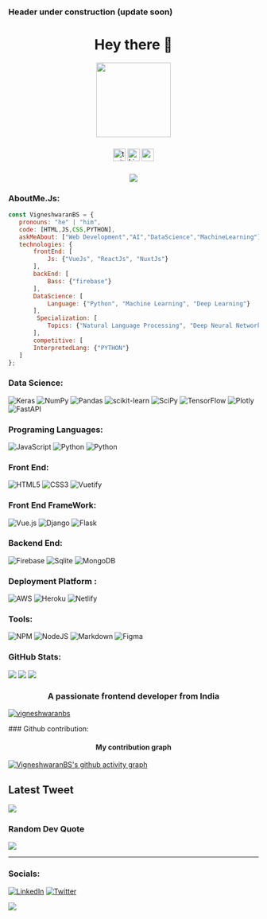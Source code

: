 ### Header under construction (update soon)
	  
<!-- <img width="55%" align="right" alt="Github" 
src="https://raw.githubusercontent.com/onimur/.github/master/.resources/git-header.svg" /> -->

<!-- ☞ 〔 ⚪️ 〕🎀 Pink is Sweet 🎀 | 🌹 Rose is red -->

<!-- ☞ 〔 🐵 〕 <a href="https://www.sonatech.ac.in/">![SCT](https://img.shields.io/badge/Student-%40SCT-blue)</a> -->
<!-- <a href="https://www.webilicious.in/">![Weblicious](https://img.shields.io/badge/Team-%40Webilicious-brightgreen)</a>  -->


<!-- ☞ 〔 🐼 〕FRONT END DEV AND ML ENGINNER

☞ 〔 🤾 〕21

☞ 〔  〕Ml simp

☞ 〔 👀 〕![](https://visitcount.itsvg.in/api?id=VigneshwaranBS&icon=2&color=1)

<br> -->

<h1 align="center">Hey there 👋 </h1>
<div align="center">
  <img height="150" src="https://camo.githubusercontent.com/62da68eb62b1e5f175f7d1f0191dd89a653d7908feb22d37d4a0ab07365d6791/68747470733a2f2f6d656469612e67697068792e636f6d2f6d656469612f4d3967624264396e6244724f5475314d71782f67697068792e676966"  />
</div>

###


<div align="center">
  <img src="https://img.shields.io/badge/Twitter-%231DA1F2.svg?logo=Twitter&logoColor=white)](https://twitter.com/https://twitter.com/VigneshwaranBs" height="25" alt="twitter logo"  />
  <img src="https://img.shields.io/badge/LinkedIn-%230077B5.svg?logo=linkedin&logoColor=white)](https://linkedin.com/in/https://www.linkedin.com/in/vigneshwaranbs/" height="25" alt="Linkedin logo"  />
  <img src="https://img.shields.io/badge/Vigneshwaran-%230077B5.svg?logo=url&logoColor=brightgreen)](https://vigneshwaranbs.com/in/https://www.vigneshwaranbs.com" height="25" alt="portfolio logo"  />
</div>

###

<div align="center">
  <img src="https://visitcount.itsvg.in/api?id=VigneshwaranBS&icon=2&color=1"  />
</div>


### AboutMe.Js:

```javascript
const VigneshwaranBS = {
   pronouns: "he" | "him",
   code: [HTML,JS,CSS,PYTHON],
   askMeAbout: ["Web Development","AI","DataScience","MachineLearning"],
   technologies: {
       frontEnd: [
           Js: {"VueJs", "ReactJs", "NuxtJs"}
       ],
       backEnd: [
           Bass: {"firebase"}
       ],
       DataScience: [
           Language: {"Python", "Machine Learning", "Deep Learning"}
       ],
        Specialization: [
           Topics: {"Natural Language Processing", "Deep Neural Networks"}
       ],
       competitive: [
	   InterpretedLang: {"PYTHON"}
   ]
};
```
### Data Science:
![Keras](https://img.shields.io/badge/Keras-%23D00000.svg?style=plastic&logo=Keras&logoColor=white) ![NumPy](https://img.shields.io/badge/numpy-%23013243.svg?style=plastic&logo=numpy&logoColor=white) ![Pandas](https://img.shields.io/badge/pandas-%23150458.svg?style=plastic&logo=pandas&logoColor=white) ![scikit-learn](https://img.shields.io/badge/scikit--learn-%23F7931E.svg?style=plastic&logo=scikit-learn&logoColor=white) ![SciPy](https://img.shields.io/badge/SciPy-%230C55A5.svg?style=plastic&logo=scipy&logoColor=%white) ![TensorFlow](https://img.shields.io/badge/TensorFlow-%23FF6F00.svg?style=plastic&logo=TensorFlow&logoColor=white) ![Plotly](https://img.shields.io/badge/Plotly-%233F4F75.svg?style=plastic&logo=plotly&logoColor=white) ![FastAPI](https://img.shields.io/badge/FastAPI-005571?style=plastic&logo=fastapi)
### Programing Languages:

![JavaScript](https://img.shields.io/badge/javascript-%23323330.svg?style=plastic&logo=javascript&logoColor=%23F7DF1E) ![Python](https://img.shields.io/badge/Python-FFD43B?style=plastic&logo=python&logoColor=blue) ![Python](https://img.shields.io/badge/Java%20-android-green)

### Front End:

![HTML5](https://img.shields.io/badge/html5-%23E34F26.svg?style=plastic&logo=html5&logoColor=white) ![CSS3](https://img.shields.io/badge/css3-%231572B6.svg?style=plastic&logo=css3&logoColor=white) ![Vuetify](https://img.shields.io/badge/Vuetify-1867C0?style=plastic&logo=vuetify&logoColor=AEDDFF)
<!-- 	  ![MUI](https://img.shields.io/badge/MUI-%230081CB.svg?style=plastic&logo=mui&logoColor=white) -->
### Front End FrameWork:

![Vue.js](https://img.shields.io/badge/vuejs-%2335495e.svg?style=plastic&logo=vuedotjs&logoColor=%234FC08D) ![Django](https://img.shields.io/badge/django-%23092E20.svg?style=plastic&logo=django&logoColor=white) ![Flask](https://img.shields.io/badge/flask-%23000.svg?style=plastic&logo=flask&logoColor=white)


### Backend End:

![Firebase](https://img.shields.io/badge/firebase-%23039BE5.svg?style=plastic&logo=firebase) ![Sqlite](https://img.shields.io/badge/MySQL-005C84?style=plastic&logo=mysql&logoColor=white) ![MongoDB](https://img.shields.io/badge/MongoDB-%234ea94b.svg?style=plastic&logo=mongodb&logoColor=white) 

### Deployment Platform :
![AWS](https://img.shields.io/badge/AWS-%23FF9900.svg?style=plastic&logo=amazon-aws&logoColor=white) ![Heroku](https://img.shields.io/badge/heroku-%23430098.svg?style=plastic&logo=heroku&logoColor=white) ![Netlify](https://img.shields.io/badge/netlify-%23000000.svg?style=plastic&logo=netlify&logoColor=#00C7B7)

### Tools:

![NPM](https://img.shields.io/badge/NPM-%23000000.svg?style=plastic&logo=npm&logoColor=white) ![NodeJS](https://img.shields.io/badge/node.js-6DA55F?style=plastic&logo=node.js&logoColor=white) ![Markdown](https://img.shields.io/badge/markdown-%23000000.svg?style=plastic&logo=markdown&logoColor=white)  	![Figma](https://img.shields.io/badge/figma-%23F24E1E.svg?style=plastic&logo=figma&logoColor=white) 
 

### GitHub Stats:

![](https://github-readme-stats.vercel.app/api?username=VigneshwaranBS&theme=dracula&hide_border=false&include_all_commits=true&count_private=true)
![](https://github-readme-streak-stats.herokuapp.com/?user=VigneshwaranBS&theme=dracula&hide_border=false)
![](https://github-readme-stats.vercel.app/api/top-langs/?username=VigneshwaranBS&theme=dracula&hide_border=false&include_all_commits=true&count_private=true&layout=compact)


 <!-- <img width="450em" src="https://github-profile-trophy.vercel.app/?username=VigneshwaranBS&theme=radical&row=2&column=4&margin-w=10&margin-h=15&no-bg=true)](https://github.com/ryo-ma/github-profile-trophy">  -->

<h3 align="center">A passionate frontend developer from India</h3>

<p align="left"> <a href="https://github-profile-trophy.vercel.app/?username=ryo-ma&theme=nord"><img src="https://github-profile-trophy.vercel.app/?username=vigneshwaranbs" alt="vigneshwaranbs" /></a> </p>

<p align="left">
</p>
### Github contribution:

<h4 align="center">My contribution graph</h4>

<!-- <p align="center"> <img width="900em" src="https://github-readme-activity-graph.cyclic.app/graph?username=VigneshwaranBS
&bg_color=01010f&color=f5f5fe&line=ed4a7c&point=45994a&area=true&hide_border=true" alt="VigneshwaranBS's Github Graph" /> </p>  -->

[![VigneshwaranBS's github activity graph](https://github-readme-activity-graph.cyclic.app/graph?username=VigneshwaranBS&bg_color=373436&color=ffe5fd&line=638fb0&point=ffb8b8&area=true&hide_border=true)](https://github.com/ashutosh00710/github-readme-activity-graph)

##  Latest Tweet

[![](https://gtce.itsvg.in/api?username=https://twitter.com/VigneshwaranBs)](https://github.com/VishwaGauravIn/github-twitter-card-embed)

###  Random Dev Quote

![](https://quotes-github-readme.vercel.app/api?type=horizontal&theme=dark)

---

<!-- ### Github Stats:
 <img width="450em" src="https://github-profile-trophy.vercel.app/?username=VigneshwaranBS
&theme=radical&row=2&column=4&margin-w=10&margin-h=15&no-bg=true)](https://github.com/ryo-ma/github-profile-trophy">  -->

 <!-- <img  width="450em" src="https://github-readme-stats.vercel.app/api/top-langs?username=VigneshwaranBS
&show_icons=true&locale=en&layout=compact&theme=radical" alt="VigneshwaranBS's Most used lang" />  -->



### Socials:

[![LinkedIn](https://img.shields.io/badge/LinkedIn-%230077B5.svg?logo=linkedin&logoColor=white)](https://linkedin.com/in/https://www.linkedin.com/in/vigneshwaranbs/) [![Twitter](https://img.shields.io/badge/Twitter-%231DA1F2.svg?logo=Twitter&logoColor=white)](https://twitter.com/https://twitter.com/VigneshwaranBs)

[![](https://visitcount.itsvg.in/api?id=VigneshwaranBS&icon=2&color=1)](https://visitcount.itsvg.in)

<!-- Proudly created with GPRM ( https://gprm.itsvg.in ) -->

